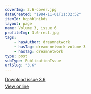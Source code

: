 ```yaml
---
coverImg: 3.6-cover.jpg
dateCreated: "1984-11-01T11:32:52"
itemId: bcphblnikds
layout: page
name: Volume 3, issue 6
profileImg: 3.6-rect.jpg
tags:
    - hasAuthor: dreamnetwork
    - hasTag: dream-network-volume-3
    - hasTag: dreamnetwork
type: post
subType: PublicationIssue
urlSlug: "3.6"
---
```


<p style="margin-block-end: 5px; margin-block-start: 5px;"><a href="../files/pdfs/Volume_3/3.6-The-Dream-Network_Volume-3_No-6.pdf" download="">Download issue 3.6</a></p><p style="margin-block-end: 5px; margin-block-start: 5px;"><a href="../files/pdfs/Volume_3/3.6-The-Dream-Network_Volume-3_No-6.pdf">View online</a></p>
